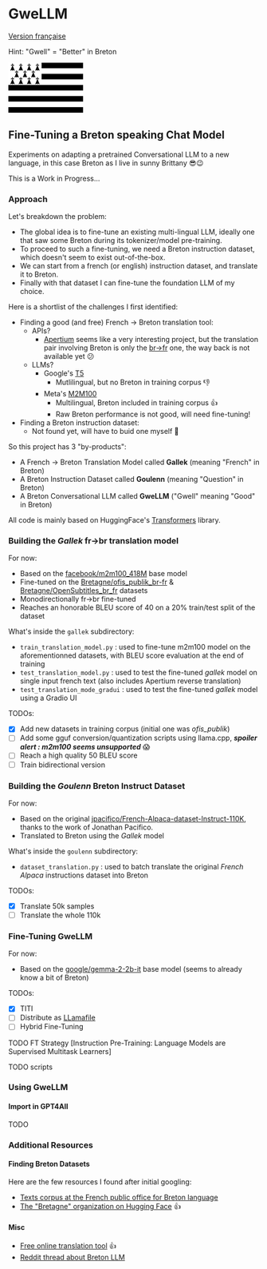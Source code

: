 # GweLLM

[Version française](README-fr.md)

Hint: "Gwell" = "Better" in Breton

![image](gwenadu.png)

## Fine-Tuning a Breton speaking Chat Model

Experiments on adapting a pretrained Conversational LLM to a new language, in this case Breton as I live in sunny Brittany :sunglasses::wink:

This is a Work in Progress...

### Approach

Let's breakdown the problem:
* The global idea is to fine-tune an existing multi-lingual LLM, ideally one that saw some Breton during its tokenizer/model pre-training.
* To proceed to such a fine-tuning, we need a Breton instruction dataset, which doesn't seem to exist out-of-the-box.
* We can start from a french (or english) instruction dataset, and translate it to Breton.
* Finally with that dataset I can fine-tune the foundation LLM of my choice. 

Here is a shortlist of the challenges I first identified:
* Finding a good (and free) French -> Breton translation tool:
  * APIs?
    * [Apertium](https://www.apertium.org/) seems like a very interesting project, but the translation pair involving Breton is only the [br->fr](https://www.apertium.org/index.fra.html#?dir=bre-fra&q=Demat) one, the way back is not available yet :confused:
  * LLMs?
    * Google's [T5](https://huggingface.co/google-t5/t5-small)
      * Mutlilingual, but no Breton in training corpus :-1:
    * Meta's [M2M100](https://huggingface.co/facebook/m2m100_418M)
      * Multilingual, Breton included in training corpus :+1:
      * Raw Breton performance is not good, will need fine-tuning!
* Finding a Breton instruction dataset:
  * Not found yet, will have to buid one myself :muscle:

So this project has 3 "by-products":
* A French -> Breton Translation Model called **Gallek** (meaning "French" in Breton)
* A Breton Instruction Dataset called **Goulenn** (meaning "Question" in Breton)
* A Breton Conversational LLM called **GweLLM** ("Gwell" meaning "Good" in Breton)

All code is mainly based on HuggingFace's [Transformers](https://huggingface.co/docs/transformers/index) library.

### Building the _Gallek_ fr->br translation model

For now:
* Based on the [facebook/m2m100_418M](https://huggingface.co/facebook/m2m100_418M) base model
* Fine-tuned on the [Bretagne/ofis_publik_br-fr](https://huggingface.co/datasets/Bretagne/ofis_publik_br-fr) & [Bretagne/OpenSubtitles_br_fr](https://huggingface.co/datasets/Bretagne/OpenSubtitles_br_fr) datasets
* Monodirectionally fr->br fine-tuned
* Reaches an honorable BLEU score of 40 on a 20% train/test split of the dataset

What's inside the `gallek` subdirectory:
* `train_translation_model.py` : used to fine-tune m2m100 model on the aforementionned datasets, with BLEU score evaluation at the end of training
* `test_translation_model.py` : used to test the fine-tuned _gallek_ model on single input french text (also includes Apertium reverse translation)
* `test_translation_mode_gradui` : used to test the fine-tuned _gallek_ model using a Gradio UI

TODOs:
- [x] Add new datasets in training corpus (initial one was *ofis_publik*)
- [ ] Add some gguf conversion/quantization scripts using llama.cpp, _**spoiler alert : m2m100 seems unsupported**_ :scream:
- [ ] Reach a high quality 50 BLEU score
- [ ] Train bidirectional version

### Building the _Goulenn_ Breton Instruct Dataset

For now:
* Based on the original [jpacifico/French-Alpaca-dataset-Instruct-110K](https://huggingface.co/datasets/jpacifico/French-Alpaca-dataset-Instruct-110K?row=9), thanks to the work of Jonathan Pacifico.
* Translated to Breton using the _Gallek_ model

What's inside the `goulenn` subdirectory:
* `dataset_translation.py` : used to batch translate the original _French Alpaca_ instructions dataset into Breton

TODOs:
- [x] Translate 50k samples
- [ ] Translate the whole 110k

### Fine-Tuning GweLLM

For now:
* Based on the [google/gemma-2-2b-it](https://huggingface.co/google/gemma-2-2b-it) base model (seems to already know a bit of Breton)

TODOs:
- [x] TITI
- [ ] Distribute as [LLamafile](https://github.com/Mozilla-Ocho/llamafile)
- [ ] Hybrid Fine-Tuning

TODO FT Strategy
[Instruction Pre-Training: Language Models are Supervised Multitask Learners]

TODO scripts

### Using GweLLM

#### Import in GPT4All

TODO

### Additional Resources

#### Finding Breton Datasets

Here are the few resources I found after initial googling:
* [Texts corpus at the French public office for Breton language](https://niverel.brezhoneg.bzh/fr/corpus/text)
* [The "Bretagne" organization on Hugging Face](https://huggingface.co/Bretagne) :thumbsup:

#### Misc

* [Free online translation tool](https://niverel.brezhoneg.bzh/fr/troer/) :thumbsup:
* [Reddit thread about Breton LLM](https://www.reddit.com/r/Bretagne/comments/1d7389i/modèle_génératif_llm_langue_bretonne)

